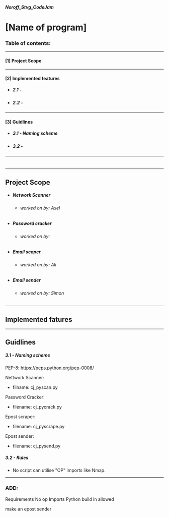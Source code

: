 ##### Noroff_Stvg_CodeJam

# [Name of program]

### Table of contents:


___________________________________________________
#### [1] Project Scope

___________________________________________________
#### [2] Implemented features
* ##### 2.1 - 
* ##### 2.2 - 
___________________________________________________
#### [3] Guidlines
* ##### 3.1 - Naming scheme 
* ##### 3.2 - 

___________________________________________________
#
#
#
#
___________________________________________________
## Project Scope
* ##### Network Scanner
    * ###### worked on by: Axel

* ##### Password cracker
    * ###### worked on by: 

* ##### Email scaper
    * ###### worked on by: Ali

* ##### Email sender
    * ###### worked on by: Simon
    


____________________________________________________
## Implemented fatures



____________________________________________________
## Guidlines
##### 3.1 - Naming scheme
PEP-8: https://peps.python.org/pep-0008/

Nettwork Scanner:
* filname: cj_pyscan.py

Password Cracker: 
* filename: cj_pycrack.py

Epost scraper:
* filename: cj_pyscrape.py

Epost sender:
* filename: cj_pysend.py

##### 3.2 - Rules
* No script can utilise "OP" imports like Nmap.




____________________________________________________


### ADD:
Requirements
No op Imports
Python build in allowed


make an epost sender
